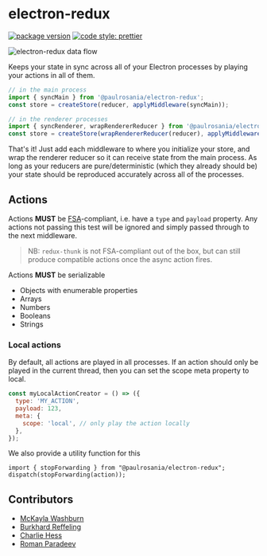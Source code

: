 # electron-redux

[![package version](https://img.shields.io/badge/@paulrosania%2felectron--redux-v2.0.0-afbdf7.svg)](https://npmjs.com/package/@paulrosania/electron-redux)
[![code style: prettier](https://img.shields.io/badge/code_style-prettier-ff69b4.svg)](https://prettier.io)

![electron-redux data flow](https://cloud.githubusercontent.com/assets/307162/20675737/385ce59e-b585-11e6-947e-3867e77c783d.png)

Keeps your state in sync across all of your Electron processes by playing your actions
in all of them.

```javascript
// in the main process
import { syncMain } from '@paulrosania/electron-redux';
const store = createStore(reducer, applyMiddleware(syncMain));
```

```javascript
// in the renderer processes
import { syncRenderer, wrapRendererReducer } from '@paulrosania/electron-redux';
const store = createStore(wrapRendererReducer(reducer), applyMiddleware(syncRenderer));
```

That's it! Just add each middleware to where you initialize your store, and wrap
the renderer reducer so it can receive state from the main process. As long as
your reducers are pure/deterministic (which they already should be) your state
should be reproduced accurately across all of the processes.

## Actions

Actions **MUST** be [FSA](https://github.com/acdlite/flux-standard-action#example)-compliant,
i.e. have a `type` and `payload` property. Any actions not passing this test will
be ignored and simply passed through to the next middleware.

> NB: `redux-thunk` is not FSA-compliant out of the box, but can still produce compatible actions once the async action fires.

Actions **MUST** be serializable

- Objects with enumerable properties
- Arrays
- Numbers
- Booleans
- Strings

### Local actions

By default, all actions are played in all processes. If an action should only be
played in the current thread, then you can set the scope meta property to local.

```javascript
const myLocalActionCreator = () => ({
  type: 'MY_ACTION',
  payload: 123,
  meta: {
    scope: 'local', // only play the action locally
  },
});
```

We also provide a utility function for this

```
import { stopForwarding } from "@paulrosania/electron-redux";
dispatch(stopForwarding(action));
```

## Contributors

- [McKayla Washburn](https://github.com/partheseas)
- [Burkhard Reffeling](https://github.com/hardchor)
- [Charlie Hess](https://github.com/CharlieHess)
- [Roman Paradeev](https://github.com/sameoldmadness)

